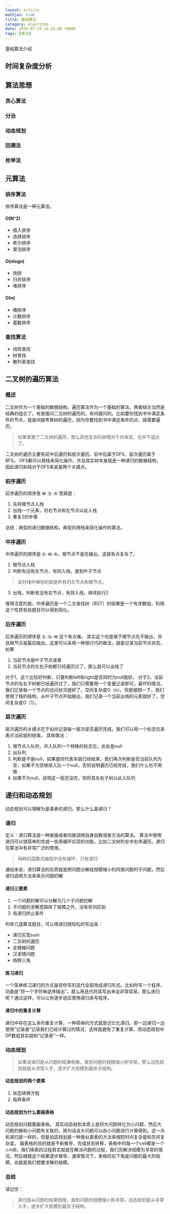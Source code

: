 ```yaml
---
layout: article
mathjax: true
title: 基础算法
category: Algorithm
date: 2020-07-19 14:24:00 +0800
tags: [算法]
---
```

基础算法介绍

## 时间复杂度分析
## 算法思想
### 贪心算法
### 分治
### 动态规划
### 回溯法
### 枚举法
## 元算法
### 排序算法
排序算法是一种元算法。

#### O(N^2)
+ 插入排序
+ 选择排序
+ 希尔排序
+ 冒泡排序

#### O(nlogn)
* 快排
* 归并排序
* 堆排序

#### O(n)
+ 桶排序
+ 计数排序
+ 基数排序

### 查找算法
+ 线性查找
+ 树查找
+ 散列表查找

## 二叉树的遍历算法
### 概述
二叉树作为一个基础的数据结构，遍历算法作为一个基础的算法，两者结合当然是经典的组合了。有直接问二叉树的遍历的，有间接问的。比如要你找到书中满足条件的节点，就是间接考察树的遍历，因为你要找到书中满足条件的点，就需要遍历。
> 如果掌握了二叉树的遍历，那么其他复杂的树相对于你来说，也并不遥远了。

二叉树的遍历主要有前中后遍历和层次遍历。前中后属于DFS，层次遍历属于BFS。
DFS都可以用栈来简化操作。并且其实树本身就是一种递归的数据结构，因此递归和栈对于DFS来说是两个关键点。

### 前序遍历
前序遍历的顺序是 `根-左-右`
思路是：
1. 先将根节点入栈
2. 出栈一个元素，将右节点和左节点以此入栈
3. 重复2的步骤

总结：典型的递归数据结构，典型的用栈来简化操作的算法。

### 中序遍历
中序遍历的顺序是 `左-根-右`，根节点不是先输出，这就有点复杂了。
1. 根节点入栈
2. 判断有没有左节点，有则入栈，直到叶子节点
> 此时栈中保存的就是所有的左节点和根节点。

3. 出栈，判断有没有右节点，有则入栈，继续执行2

值得注意的是，中序遍历是一个二叉查找树（BST）的结果是一个有序数组，利用这个性质有些题目可以得到简化。

### 后序遍历
后序遍历的顺序是 `左-右-根`
这个有点难。
其实这个也是属于根节点先不输出，并且根节点是最后输出。这里可以采用一种很讨巧的做法，就是记录当前节点状态，如果
1. 当前节点是叶子节点或者
2. 当前节点的左右子树都已经遍历过了，那么就可以出栈了

对于1，这个比较好判断，只要判断left和right是否同时为null就好。
对于2，当前节点的左右子树都已经遍历过了，我们只需要用一个变量记录即可。最坏的情况，我们记录每一个节点的访问状况就好了，空间复杂度O（n）。但是细想一下，我们使用了栈的结构，从叶子节点开始输出，我们记录一个当前出栈的元素就好了，空间复杂度O（1）。

### 层次遍历
层次遍历的关键点在于如何记录每一层次是否遍历完成，我们可以用一个标志位来表示当前层的结束。
具体做法：
1. 根节点入队列，并入队列一个特殊的标志位，此处是null
2. 出队列
3. 判断是不是null，如果是则代表本层已经结束。我们再次判断是否当前队列为空，如果不为空继续入队一个null，否则说明遍历已经完成，我们什么也不用做
4. 如果不为null，说明这一层还没完，则将其左右子树以此入队列

## 递归和动态规划
动态规划可以理解为是查表的递归。那么什么是递归？
### 递归
定义：递归算法是一种直接或者间接调用自身函数或者方法的算法。
算法中使用递归可以很简单的完成一些用循环实现的功能，比如二叉树的左中右序遍历。递归在算法中有非常广泛的使用。
> 纯粹的函数式编程中没有循环，只有递归

通俗来说，递归算法的实质就是把问题分解成规模缩小的同类问题的子问题，然后递归调用方法来表示问题的解

#### 递归三要素
1. 一个问题的解可以分解为几个子问题的解
2. 子问题的求解思路除了规模之外，没有任何区别
3. 有递归终止条件

列举几道算法题目，可以用递归很轻松的写出来：
+ 递归实现sum
+ 二叉树的遍历
+ 走楼梯问题
+ 汉诺塔问题
+ 杨辉三角

#### 练习递归
一个简单练习递归的方式是将你写的迭代全部改成递归形式。比如你写一个程序，功能是“将一个字符串逆序输出”，那么用迭代将其写出来会非常容易，那么递归呢？通过这样，可以让你逐步适应使用递归来写程序。

#### 递归中的重复计算
递归中存在这么多的重复计算，一种简单的方式就是记忆化递归。即一边递归一边使用“记录表”记录我们已经计算过的情况，这样就避免了重复计算。而动态规划中DP数组其实就和“记录表”一样。

### 动态规划
> 如果说递归是从问题的结果倒推，直到问题的规模缩小到寻常。那么动态规划就是从寻常入手，逐步扩大规模到最优子结构。

#### 动态规划的两个要素
1. 状态转移方程
2. 临界条件

#### 动态规划为什么要画表格
动态规划问题要画表格。
其实动态规划本质上是将大问题转化为小问题，然后大问题的解和小问题有关联的，换句话说大问题可以由小问题进行计算得到。这一点和递归是一样的，但是动态规划是一种类似查表的方法来缩短时间复杂度和空间复杂度。
画表格的目的就是不断推导，完成状态转移，表格中的每一个cell都是一个`小问题`，我们填表的过程其实就是在解决问题的过程，我们先解决规模为寻常的情况，然后根据这个结果逐步推导，通常情况下，表格的右下角是问题的最大的规模，也就是我们想要求解的规模。

### 总结
请记住：

> 递归是从问题的结果倒推，直到问题的规模缩小到寻常。动态规划是从寻常入手，逐步扩大规模到最优子结构。